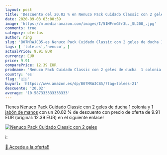```yaml
---
layout: post
title: 'Descuento del 20.02 % en Nenuco Pack Cuidado Classic con 2 geles '
date: 2020-09-03 03:00:59
image: 'https://m.media-amazon.com/images/I/51MFrmGfr3L._SL200_.jpg'
comments: true
category: ofertas
author: ring
slug: 'B07MRWJCB5-es Nenuco Pack Cuidado Classic con 2 geles de ducha 1 colonia...'
tags: [ 'tole.es','nenuco', ]
actualPrice: 9.91 EUR
currency: EUR
price: 9.91
comparePrice: 12.39 EUR
prodname: 'Nenuco Pack Cuidado Classic con 2 geles de ducha  1 colonia y 1 jabón de manos'
country: 'es'
flag: '🇪🇸'
buyurl: 'https://www.amazon.es/dp/B07MRWJCB5/?tag=tolees-21'
descuento: '20.02'
average: '10.587333333333333'
---
```


Tienes [Nenuco Pack Cuidado Classic con 2 geles de ducha  1 colonia y 1 jabón de manos](https://www.amazon.es/dp/B07MRWJCB5/?tag=tolees-21) con un 20.02 % de descuento con precio de oferta de 9.91 EUR (original: 12.39 EUR) en el siguiente enlace!

[![Nenuco Pack Cuidado Classic con 2 geles ](https://m.media-amazon.com/images/I/51MFrmGfr3L._SL200_.jpg)](https://www.amazon.es/dp/B07MRWJCB5/?tag=tolees-21)

ℹ️:


[🛒 Accede a la oferta!!](https://www.amazon.es/dp/B07MRWJCB5/?tag=tolees-21)
